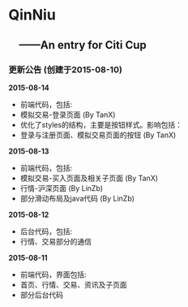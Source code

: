﻿# QinNiu
&emsp;——An entry for Citi Cup
-------

### 更新公告 (创建于2015-08-10)

<b>2015-08-14</b><br />
* 前端代码，包括:
* 模拟交易-登录页面 (By TanX)
* 优化了styles的结构，主要是按钮样式。影响包括：
* 登录与注册页面、模拟交易页面的按钮 (By TanX)

<b>2015-08-13</b><br />
* 前端代码，包括:
* 模拟交易-买入页面及相关子页面 (By TanX)
* 行情-沪深页面 (By LinZb)
* 部分滑动布局及java代码 (By LinZb)

<b>2015-08-12</b><br />
* 后台代码，包括:
* 行情、交易部分的通信

<b>2015-08-11</b><br />
* 前端代码，界面包括:
* 首页、行情、交易、资讯及子页面
* 部分后台代码

